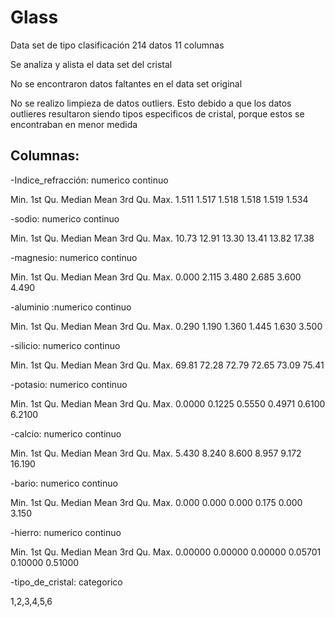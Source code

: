 # Glass
Data set de tipo clasificación 214 datos 11  columnas

Se analiza y alista el data set del cristal

No se encontraron datos faltantes en el data set original

No se realizo limpieza de datos outliers. Esto debido a que los datos outlieres resultaron siendo
tipos especificos de cristal, porque estos se encontraban en menor medida

## Columnas:


   -Indice_refracción: numerico continuo


   Min. 1st Qu.  Median    Mean 3rd Qu.    Max. 
  1.511   1.517   1.518   1.518   1.519   1.534 
  
  
   -sodio: numerico continuo


   Min. 1st Qu.  Median    Mean 3rd Qu.    Max. 
  10.73   12.91   13.30   13.41   13.82   17.38 
  
  
-magnesio: numerico continuo


   Min. 1st Qu.  Median    Mean 3rd Qu.    Max. 
  0.000   2.115   3.480   2.685   3.600   4.490 
  
  
  
-aluminio :numerico continuo


   Min. 1st Qu.  Median    Mean 3rd Qu.    Max. 
  0.290   1.190   1.360   1.445   1.630   3.500 


-silicio: numerico continuo


   Min. 1st Qu.  Median    Mean 3rd Qu.    Max. 
  69.81   72.28   72.79   72.65   73.09   75.41 


-potasio: numerico continuo


   Min. 1st Qu.  Median    Mean 3rd Qu.    Max. 
 0.0000  0.1225  0.5550  0.4971  0.6100  6.2100 


-calcio: numerico continuo


   Min. 1st Qu.  Median    Mean 3rd Qu.    Max. 
  5.430   8.240   8.600   8.957   9.172  16.190 


-bario: numerico continuo


   Min. 1st Qu.  Median    Mean 3rd Qu.    Max. 
  0.000   0.000   0.000   0.175   0.000   3.150 


-hierro: numerico continuo


   Min. 1st Qu.  Median    Mean 3rd Qu.    Max. 
0.00000 0.00000 0.00000 0.05701 0.10000 0.51000 


-tipo_de_cristal: categorico


1,2,3,4,5,6

